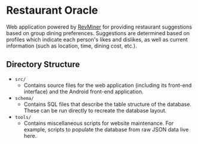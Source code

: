 Restaurant Oracle
=================

Web application powered by [RevMiner](http://www.revminer.com/) for providing restaurant suggestions based on group dining preferences. Suggestions are determined based on profiles which indicate each person's likes and dislikes, as well as current information (such as location, time, dining cost, etc.).

Directory Structure
-------------------

* `src/`
	* Contains source files for the web application (including its front-end interface) and the Android front-end application.
* `schema/`
	* Contains SQL files that describe the table structure of the database. These can be run directly to recreate the database layout.
* `tools/`
	* Contains miscellaneous scripts for website maintenance. For example, scripts to populate the database from raw JSON data live here.
